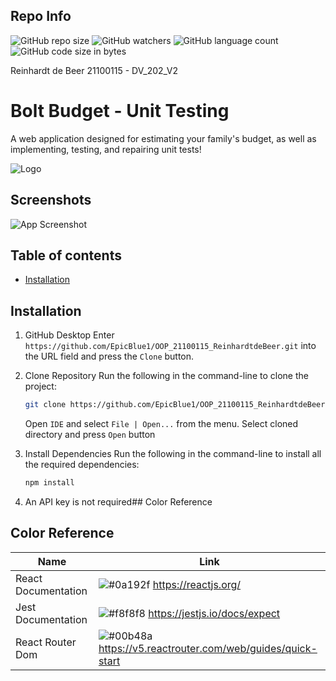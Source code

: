 
## Repo Info

![GitHub repo size](https://img.shields.io/github/repo-size/EpicBlue1/OOP_21100115_ReinhardtdeBeer)
![GitHub watchers](https://img.shields.io/github/watchers/EpicBlue1/OOP_21100115_ReinhardtdeBeer)
![GitHub language count](https://img.shields.io/github/languages/count/EpicBlue1/OOP_21100115_ReinhardtdeBeer)
![GitHub code size in bytes](https://img.shields.io/github/languages/code-size/EpicBlue1/OOP_21100115_ReinhardtdeBeer)


Reinhardt de Beer
21100115 - DV_202_V2

# Bolt Budget - Unit Testing

A web application designed for estimating your family's budget, as well as implementing, testing, and repairing unit tests!


![Logo](https://dev-to-uploads.s3.amazonaws.com/uploads/articles/th5xamgrr6se0x5ro4g6.png)


## Screenshots

![App Screenshot](https://via.placeholder.com/468x300?text=App+Screenshot+Here)


## Table of contents

* [Installation](#Installation)
## Installation

1. GitHub Desktop
Enter `https://github.com/EpicBlue1/OOP_21100115_ReinhardtdeBeer.git` into the URL field and press the `Clone` button.

2. Clone Repository
Run the following in the command-line to clone the project:
   ```sh
   git clone https://github.com/EpicBlue1/OOP_21100115_ReinhardtdeBeer.git
   ```
    Open `IDE` and select `File | Open...` from the menu. Select cloned directory and press `Open` button

3. Install Dependencies
Run the following in the command-line to install all the required dependencies:
   ```sh
   npm install
   ```

4. An API key is not required## Color Reference

## Color Reference

| Name              | Link                                                                       |
| ----------------- | ------------------------------------------------------------------------ |
| React Documentation | ![#0a192f](https://via.placeholder.com/10/0a192f?text=+) https://reactjs.org/ |
| Jest Documentation | ![#f8f8f8](https://via.placeholder.com/10/f8f8f8?text=+) https://jestjs.io/docs/expect |
| React Router Dom | ![#00b48a](https://via.placeholder.com/10/00b48a?text=+) https://v5.reactrouter.com/web/guides/quick-start |

